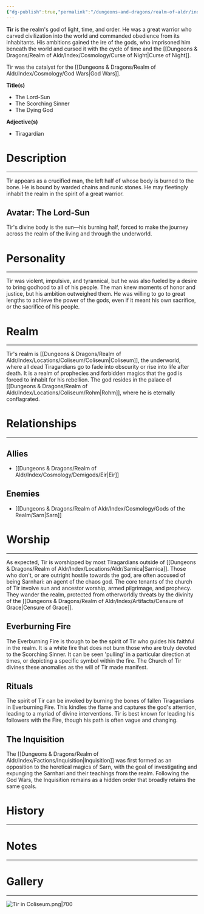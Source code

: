 ```yaml
---
{"dg-publish":true,"permalink":"/dungeons-and-dragons/realm-of-aldr/index/cosmology/gods-of-the-realm/tir/"}
---
```


**Tir** is the realm's god of light, time, and order. He was a great warrior who carved civilization into the world and commanded obedience from its inhabitants. His ambitions gained the ire of the gods, who imprisoned him beneath the world and cursed it with the cycle of time and the [[Dungeons & Dragons/Realm of Aldr/Index/Cosmology/Curse of Night\|Curse of Night]]. 

Tir was the catalyst for the [[Dungeons & Dragons/Realm of Aldr/Index/Cosmology/God Wars\|God Wars]].

**Title(s)**
- The Lord-Sun
- The Scorching Sinner
- The Dying God

**Adjective(s)**
- Tiragardian
# Description
---
Tir appears as a crucified man, the left half of whose body is burned to the bone. He is bound by warded chains and runic stones. He may fleetingly inhabit the realm in the spirit of a great warrior.
## Avatar: The Lord-Sun
Tir's divine body is the sun—his burning half, forced to make the journey across the realm of the living and through the underworld.
# Personality
---
Tir was violent, impulsive, and tyrannical, but he was also fueled by a desire to bring godhood to all of his people. The man knew moments of honor and justice, but his ambition outweighed them. He was willing to go to great lengths to achieve the power of the gods, even if it meant his own sacrifice, or the sacrifice of his people.
# Realm
---
Tir's realm is [[Dungeons & Dragons/Realm of Aldr/Index/Locations/Coliseum/Coliseum\|Coliseum]], the underworld, where all dead Tiragardians go to fade into obscurity or rise into life after death. It is a realm of prophecies and forbidden magics that the god is forced to inhabit for his rebellion. The god resides in the palace of [[Dungeons & Dragons/Realm of Aldr/Index/Locations/Coliseum/Rohm\|Rohm]], where he is eternally conflagrated.
# Relationships
---
## Allies
- [[Dungeons & Dragons/Realm of Aldr/Index/Cosmology/Demigods/Eir\|Eir]]
## Enemies
- [[Dungeons & Dragons/Realm of Aldr/Index/Cosmology/Gods of the Realm/Sarn\|Sarn]]
# Worship
---
As expected, Tir is worshipped by most Tiragardians outside of [[Dungeons & Dragons/Realm of Aldr/Index/Locations/Aldr/Sarnica\|Sarnica]]. Those who don't, or are outright hostile towards the god, are often accused of being Sarnhari: an agent of the chaos god. The core tenants of the church of Tir involve sun and ancestor worship, armed pilgrimage, and prophecy. They wander the realm, protected from otherworldly threats by the divinity of the [[Dungeons & Dragons/Realm of Aldr/Index/Artifacts/Censure of Grace\|Censure of Grace]].
## Everburning Fire
The Everburning Fire is though to be the spirit of Tir who guides his faithful in the realm. It is a white fire that does not burn those who are truly devoted to the Scorching Sinner. It can be seen 'pulling' in a particular direction at times, or depicting a specific symbol within the fire. The Church of Tir divines these anomalies as the will of Tir made manifest.
## Rituals
The spirit of Tir can be invoked by burning the bones of fallen Tiragardians in Everburning Fire. This kindles the flame and captures the god's attention, leading to a myriad of divine interventions. Tir is best known for leading his followers with the Fire, though his path is often vague and changing.
## The Inquisition
The [[Dungeons & Dragons/Realm of Aldr/Index/Factions/Inquisition\|Inquisition]] was first formed as an opposition to the heretical magics of Sarn, with the goal of investigating and expunging the Sarnhari and their teachings from the realm. Following the God Wars, the Inquisition remains as a hidden order that broadly retains the same goals.
# History
---
# Notes
---
# Gallery
---
![Tir in Coliseum.png|700](/img/user/Dungeons%20&%20Dragons/Realm%20of%20Aldr/Attachments/Tir%20in%20Coliseum.png)